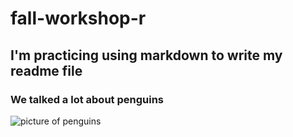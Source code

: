 # fall-workshop-r
## I'm practicing using markdown to write my readme file
### We talked a lot about penguins
![picture of penguins](https://www.cabq.gov/artsculture/biopark/images/penguin-cool-facts_penguin-group.jpg)
